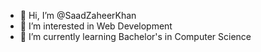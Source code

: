 - 👋 Hi, I’m @SaadZaheerKhan
- 👀 I’m interested in Web Development
- 🌱 I’m currently learning Bachelor's in Computer Science

<!---
SaadZaheerKhan/SaadZaheerKhan is a ✨ special ✨ repository because its `README.md` (this file) appears on your GitHub profile.
You can click the Preview link to take a look at your changes.
--->
